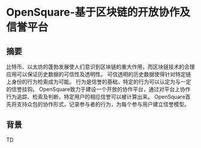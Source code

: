 # OpenSquare-基于区块链的开放协作及信誉平台

## 摘要
比特币、以太坊的蓬勃发展使人们意识到区块链的重大作用，而区块链技术的合理应用可以保证历史数据的可信性及透明性。
可信透明的历史数据使得针对特定链上身份的行为检索成为可能。
行为是信誉的基础，特定的行为可以认定为与一定的信誉挂钩。
OpenSquare致力于建设一个开放的协作平台，通过对平台上协作行为追踪、检索及判断，特定用户的相应信誉可以被计算出来。
OpenSquare首先将支持众包的协作形式，记录参与者的行为，为每个参与用户建立信誉模型。

## 背景
TD
